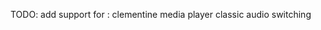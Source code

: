 TODO:
    add support for :
        clementine
        media player classic
        audio switching
        